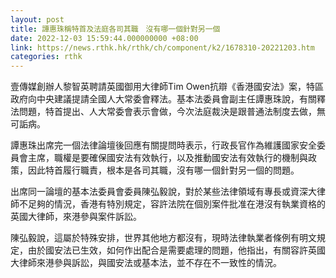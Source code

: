 ```yaml
---
layout: post
title: 譚惠珠稱特首及法庭各司其職　沒有哪一個針對另一個
date: 2022-12-03 15:59:44.000000000 +08:00
link: https://news.rthk.hk/rthk/ch/component/k2/1678310-20221203.htm
categories: rthk
---
```


壹傳媒創辦人黎智英聘請英國御用大律師Tim Owen抗辯《香港國安法》案，特區政府向中央建議提請全國人大常委會釋法。基本法委員會副主任譚惠珠說，有關釋法問題，特首提出、人大常委會表示會做，今次法庭裁決是跟普通法制度去做，無可詬病。

譚惠珠出席完一個法律論壇後回應有關提問時表示，行政長官作為維護國家安全委員會主席，職權是要確保國安法有效執行，以及推動國安法有效執行的機制與政策，因此特首履行職責，根本是各司其職，沒有哪一個針對另一個的問題。

出席同一論壇的基本法委員會委員陳弘毅說，對於某些法律領域有專長或資深大律師不足夠的情況，香港有特別規定，容許法院在個別案件批准在港沒有執業資格的英國大律師，來港參與案件訴訟。

陳弘毅說，這屬於特殊安排，世界其他地方都沒有，現時法律執業者條例有明文規定，由於國安法已生效，如何作出配合是需要處理的問題，他指出，有關容許英國大律師來港參與訴訟，與國安法或基本法，並不存在不一致性的情況。
